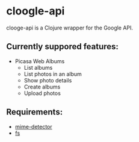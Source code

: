 # cloogle-api #
clooge-api is a Clojure wrapper for the Google API.

## Currently suppored features: ##
* Picasa Web Albums
    * List albums
    * List photos in an album
    * Show photo details
    * Create albums
    * Upload photos

## Requirements: ##
* [mime-detector](https://github.com/ezand/mime-detector)
* [fs](https://github.com/Raynes/fs)
